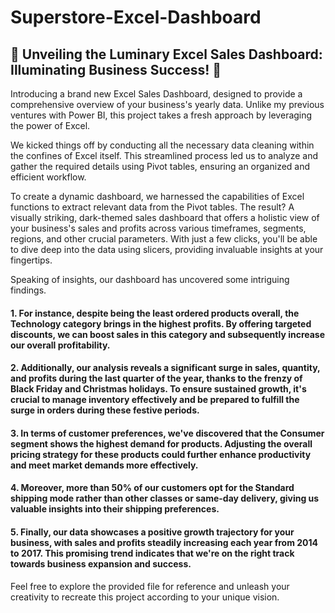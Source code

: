 # Superstore-Excel-Dashboard

## 🌟 Unveiling the Luminary Excel Sales Dashboard: Illuminating Business Success! 🌟

Introducing a brand new Excel Sales Dashboard, designed to provide a comprehensive overview of your business's yearly data. Unlike my previous ventures with Power BI, this project takes a fresh approach by leveraging the power of Excel.

We kicked things off by conducting all the necessary data cleaning within the confines of Excel itself. This streamlined process led us to analyze and gather the required details using Pivot tables, ensuring an organized and efficient workflow.

To create a dynamic dashboard, we harnessed the capabilities of Excel functions to extract relevant data from the Pivot tables. The result? A visually striking, dark-themed sales dashboard that offers a holistic view of your business's sales and profits across various timeframes, segments, regions, and other crucial parameters. With just a few clicks, you'll be able to dive deep into the data using slicers, providing invaluable insights at your fingertips.

Speaking of insights, our dashboard has uncovered some intriguing findings. 

#### 1. For instance, despite being the least ordered products overall, the Technology category brings in the highest profits. By offering targeted discounts, we can boost sales in this category and subsequently increase our overall profitability.

#### 2. Additionally, our analysis reveals a significant surge in sales, quantity, and profits during the last quarter of the year, thanks to the frenzy of Black Friday and Christmas holidays. To ensure sustained growth, it's crucial to manage inventory effectively and be prepared to fulfill the surge in orders during these festive periods.

#### 3. In terms of customer preferences, we've discovered that the Consumer segment shows the highest demand for products. Adjusting the overall pricing strategy for these products could further enhance productivity and meet market demands more effectively.

#### 4. Moreover, more than 50% of our customers opt for the Standard shipping mode rather than other classes or same-day delivery, giving us valuable insights into their shipping preferences.

#### 5. Finally, our data showcases a positive growth trajectory for your business, with sales and profits steadily increasing each year from 2014 to 2017. This promising trend indicates that we're on the right track towards business expansion and success.

Feel free to explore the provided file for reference and unleash your creativity to recreate this project according to your unique vision.
